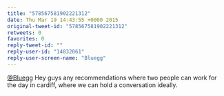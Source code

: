```yaml
---
title: "578567581902221312"
date: Thu Mar 19 14:43:55 +0000 2015
original-tweet-id: "578567581902221312"
retweets: 0
favorites: 0
reply-tweet-id: ""
reply-user-id: "14832061"
reply-user-screen-name: "Bluegg"
---
```

<a href="https://twitter.com/Bluegg">@Bluegg</a> Hey guys any recommendations where two people can work for the day in cardiff, where we can hold a conversation ideally.
